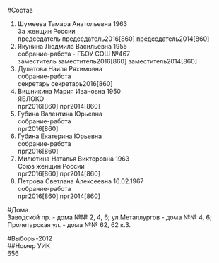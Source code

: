 #Состав  
1. Шумеева Тамара Анатольевна 1963  
    За женщин России  
    председатель председатель2016[860] председатель2014[860]  
2. Якунина Людмила Васильевна 1955  
    собрание-работа - ГБОУ СОШ №467  
    заместитель заместитель2016[860] заместитель2014[860]  
3. Дулатова Наиля Ряхимовна  
    собрание-работа  
    секретарь секретарь2016[860]  
4. Вишникина Мария Ивановна 1950  
    ЯБЛОКО  
    прг2016[860] прг2014[860]  
5. Губина Валентина Юрьевна  
    собрание-работа  
    прг2016[860]  
6. Губина Екатерина Юрьевна  
    собрание-работа  
    прг2016[860]  
7. Милютина Наталья Викторовна 1963  
    Союз женщин России  
    прг2016[860] прг2014[860]  
8. Петрова Светлана Алексеевна 16.02.1967  
    собрание-работа  
    прг2016[860] прг2014[860]  
  
#Дома  
Заводской пр. - дома №№ 2, 4, 6; ул.Металлургов - дома №№ 4, 6; Пролетарская ул. - дома №№ 62, 62 к.З.  
  
#Выборы-2012  
##Номер УИК  
656  
